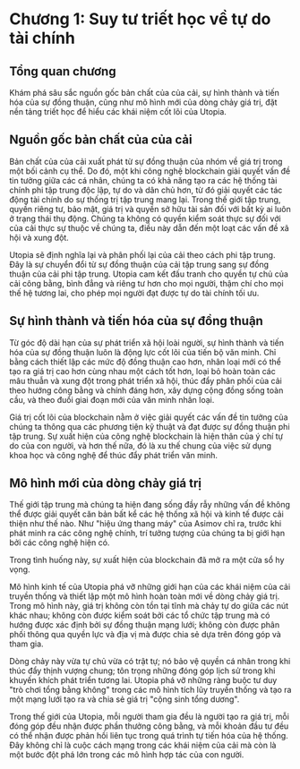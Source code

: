 # Chương 1: Suy tư triết học về tự do tài chính

## Tổng quan chương

Khám phá sâu sắc nguồn gốc bản chất của của cải, sự hình thành và tiến hóa của sự đồng thuận, cũng như mô hình mới của dòng chảy giá trị, đặt nền tảng triết học để hiểu các khái niệm cốt lõi của Utopia.

## Nguồn gốc bản chất của của cải

Bản chất của của cải xuất phát từ sự đồng thuận của nhóm về giá trị trong một bối cảnh cụ thể. Do đó, một khi công nghệ blockchain giải quyết vấn đề tin tưởng giữa các cá nhân, chúng ta có khả năng tạo ra các hệ thống tài chính phi tập trung độc lập, tự do và dân chủ hơn, từ đó giải quyết các tác động tài chính do sự thống trị tập trung mang lại. Trong thế giới tập trung, quyền riêng tư, bảo mật, giá trị và quyền sở hữu tài sản đối với bất kỳ ai luôn ở trạng thái thụ động. Chúng ta không có quyền kiểm soát thực sự đối với của cải thực sự thuộc về chúng ta, điều này dẫn đến một loạt các vấn đề xã hội và xung đột.

Utopia sẽ định nghĩa lại và phân phối lại của cải theo cách phi tập trung. Đây là sự chuyển đổi từ sự đồng thuận của cải tập trung sang sự đồng thuận của cải phi tập trung. Utopia cam kết đấu tranh cho quyền tự chủ của cải công bằng, bình đẳng và riêng tư hơn cho mọi người, thậm chí cho mọi thế hệ tương lai, cho phép mọi người đạt được tự do tài chính tối ưu.

## Sự hình thành và tiến hóa của sự đồng thuận

Từ góc độ dài hạn của sự phát triển xã hội loài người, sự hình thành và tiến hóa của sự đồng thuận luôn là động lực cốt lõi của tiến bộ văn minh. Chỉ bằng cách thiết lập các mức độ đồng thuận cao hơn, nhân loại mới có thể tạo ra giá trị cao hơn cùng nhau một cách tốt hơn, loại bỏ hoàn toàn các mâu thuẫn và xung đột trong phát triển xã hội, thúc đẩy phân phối của cải theo hướng công bằng và chính đáng hơn, xây dựng cộng đồng sống toàn cầu, và theo đuổi giai đoạn mới của văn minh nhân loại.

Giá trị cốt lõi của blockchain nằm ở việc giải quyết các vấn đề tin tưởng của chúng ta thông qua các phương tiện kỹ thuật và đạt được sự đồng thuận phi tập trung. Sự xuất hiện của công nghệ blockchain là hiện thân của ý chí tự do của con người, và hơn thế nữa, đó là xu thế chung của việc sử dụng khoa học và công nghệ để thúc đẩy phát triển văn minh.

## Mô hình mới của dòng chảy giá trị

Thế giới tập trung mà chúng ta hiện đang sống đầy rẫy những vấn đề không thể được giải quyết căn bản bất kể các hệ thống xã hội và kinh tế được cải thiện như thế nào. Như "hiệu ứng thang máy" của Asimov chỉ ra, trước khi phát minh ra các công nghệ chính, trí tưởng tượng của chúng ta bị giới hạn bởi các công nghệ hiện có.

Trong tình huống này, sự xuất hiện của blockchain đã mở ra một cửa sổ hy vọng.

Mô hình kinh tế của Utopia phá vỡ những giới hạn của các khái niệm của cải truyền thống và thiết lập một mô hình hoàn toàn mới về dòng chảy giá trị. Trong mô hình này, giá trị không còn tồn tại tĩnh mà chảy tự do giữa các nút khác nhau; không còn được kiểm soát bởi các tổ chức tập trung mà có hướng được xác định bởi sự đồng thuận mạng lưới; không còn được phân phối thông qua quyền lực và địa vị mà được chia sẻ dựa trên đóng góp và tham gia.

Dòng chảy này vừa tự chủ vừa có trật tự; nó bảo vệ quyền cá nhân trong khi thúc đẩy thịnh vượng chung; tôn trọng những đóng góp lịch sử trong khi khuyến khích phát triển tương lai. Utopia phá vỡ những ràng buộc tư duy "trò chơi tổng bằng không" trong các mô hình tích lũy truyền thống và tạo ra một mạng lưới tạo ra và chia sẻ giá trị "cộng sinh tổng dương".

Trong thế giới của Utopia, mỗi người tham gia đều là người tạo ra giá trị, mỗi đóng góp đều nhận được phần thưởng công bằng, và mỗi khoản đầu tư đều có thể nhận được phản hồi liên tục trong quá trình tự tiến hóa của hệ thống. Đây không chỉ là cuộc cách mạng trong các khái niệm của cải mà còn là một bước đột phá lớn trong các mô hình hợp tác của con người.